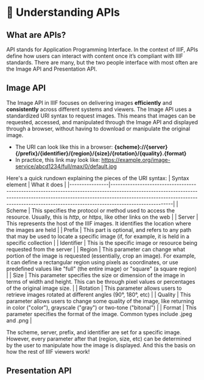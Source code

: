 # 🔎 Understanding APIs

## What are APIs?
API stands for Application Programming Interface. In the context of IIIF, APIs define how users can interact with content once it’s compliant with IIIF standards. There are many, but the two people interface with most often are the Image API and Presentation API.

## Image API
The Image API in IIIF focuses on delivering images **efficiently** and **consistently** across different systems and viewers. The Image API uses a standardized URI syntax to request images. This means that images can be requested, accessed, and manipulated through the Image API and displayed through a browser, without having to download or manipulate the original image. 

- The URI can look like this in a browser: 
**{scheme}://{server}{/prefix}/{identifier}/{region}/{size}/{rotation}/{quality}.{format}** 
- In practice, this link may look like: https://example.org/image-service/abcd1234/full/max/0/default.jpg

Here's a quick rundown explaining the pieces of the URI syntax: 
| Syntax element | What it does                                                                                                                                                                                                                                                      |
|----------------|-------------------------------------------------------------------------------------------------------------------------------------------------------------------------------------------------------------------------------------------------------------------|
| Scheme         | This specifies the protocol or method used to access the resource. Usually, this is _http_, or _https_, like other links on the web                                                                                                                                  |
| Server         | This represents the host of the IIIF images. It identifies the location where the images are held                                                                                                                                                                |
| Prefix         | This part is optional, and refers to any path that may be used to locate a specific image (if, for example, it is held in a specific collection                                                                                                                  |
| Identifier     | This is the specific image or resource being requested from the server                                                                                                                                                                                           |
| Region         | This parameter can change what portion of the image is requested (essentially, crop an image). For example, it can define a rectangular region using pixels as coordinates, or use predefined values like "full" (the entire image) or "square" (a square region) |
| Size           | This parameter specifies the size or dimension of the image in terms of width and height. This can be through pixel values or percentages of the original image size.                                                                                             |
| Rotation       | This parameter allows users to retrieve images rotated at different angles (90°, 180°, etc)                                                                                                                                                                       |
| Quality        | This parameter allows users to change some quality of the image, like returning in color ("color"), grayscale ("gray") or two-tone ("bitonal")                                                                                                                   |
| Format         | This parameter specifies the format of the image. Common types include .jpeg and .png                                                                                                                                                                            |

The scheme, server, prefix, and identifier are set for a specific image. However, every parameter after that (region, size, etc) can be determined by the user to manipulate how the image is displayed. And this the basis on how the rest of IIIF viewers work!

## Presentation API
